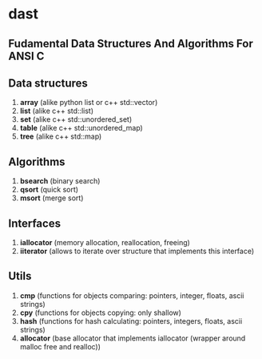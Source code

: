 # **dast**

## **Fudamental Data Structures And Algorithms For ANSI C**

## Data structures

1. **array** (alike python list or c++ std::vector)
2. **list** (alike c++ std::list)
3. **set** (alike c++ std::unordered_set)
4. **table** (alike c++ std::unordered_map)
5. **tree** (alike c++ std::map)

## Algorithms

1. **bsearch** (binary search)
2. **qsort** (quick sort)
3. **msort** (merge sort)

## Interfaces

1. **iallocator** (memory allocation, reallocation, freeing)
2. **iiterator** (allows to iterate over structure that implements this interface)

## Utils

1. **cmp** (functions for objects comparing: pointers, integer, floats, ascii strings)
2. **cpy** (functions for objects copying: only shallow)
3. **hash** (functions for hash calculating: pointers, integers, floats, ascii strings)
4. **allocator** (base allocator that implements iallocator (wrapper around malloc free and realloc))
